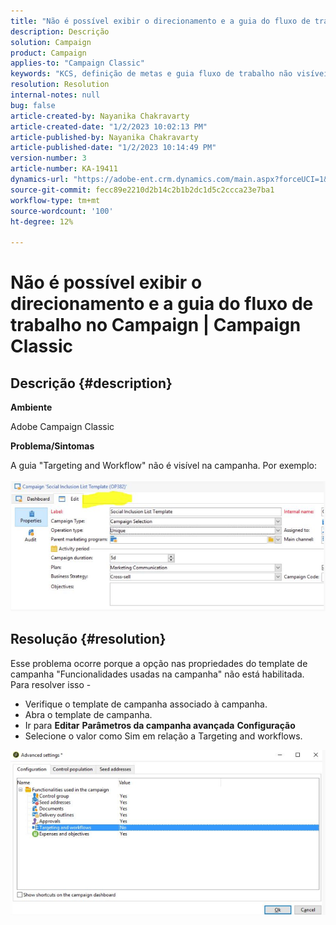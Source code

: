 ```yaml
---
title: "Não é possível exibir o direcionamento e a guia do fluxo de trabalho no Campaign | Campaign Classic"
description: Descrição
solution: Campaign
product: Campaign
applies-to: "Campaign Classic"
keywords: "KCS, definição de metas e guia fluxo de trabalho não visíveis"
resolution: Resolution
internal-notes: null
bug: false
article-created-by: Nayanika Chakravarty
article-created-date: "1/2/2023 10:02:13 PM"
article-published-by: Nayanika Chakravarty
article-published-date: "1/2/2023 10:14:49 PM"
version-number: 3
article-number: KA-19411
dynamics-url: "https://adobe-ent.crm.dynamics.com/main.aspx?forceUCI=1&pagetype=entityrecord&etn=knowledgearticle&id=f1e50f1b-e98a-ed11-81ac-6045bd006c82"
source-git-commit: fecc89e2210d2b14c2b1b2dc1d5c2ccca23e7ba1
workflow-type: tm+mt
source-wordcount: '100'
ht-degree: 12%

---
```


# Não é possível exibir o direcionamento e a guia do fluxo de trabalho no Campaign | Campaign Classic

## Descrição {#description}


<b>Ambiente</b>

Adobe Campaign Classic

<b>Problema/Sintomas</b>

A guia &quot;Targeting and Workflow&quot; não é visível na campanha. Por exemplo:
<br><br>![](assets/___f2e50f1b-e98a-ed11-81ac-6045bd006c82___.png)<br>

## Resolução {#resolution}


Esse problema ocorre porque a opção nas propriedades do template de campanha &quot;Funcionalidades usadas na campanha&quot; não está habilitada. Para resolver isso -

- Verifique o template de campanha associado à campanha.
- Abra o template de campanha.
- Ir para <b>Editar</b> <b>Parâmetros da campanha avançada</b> <b>Configuração</b>
- Selecione o valor como Sim em relação a Targeting and workflows.


![](assets/f184a935-4ace-ec11-a7b5-00224809c196.png)
